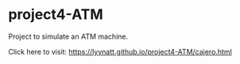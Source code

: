 # project4-ATM
Project to simulate an ATM machine.

Click here to visit: https://lyvnatt.github.io/project4-ATM/cajero.html
